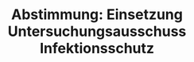 ---
abstimmung:
  abstimmung: 2
  bundestagssitzung: 187
  legislaturperiode: 19
categories:
- Todo
data:
- title: Abstimmungsergebnis 20201030_2-data.pdf
  url: /res/2021-btw/abstimmungsergebnisse/20201030_2-data.pdf
- title: Abstimmungsergebnis 20201030_2_xls-data.xlsx
  url: /res/2021-btw/abstimmungsergebnisse/20201030_2_xls-data.xlsx
- title: Abstimmungsergebnis 20201030_2_xls-data.csv
  url: /res/2021-btw/abstimmungsergebnisse/csv/20201030_2_xls-data.csv
ergebnis:
  afd:
    enthaltung: 0
    gesamt: 89
    ja: 0
    nein: 71
    nichtabgegeben: 18
    ungueltig: 0
  bü90/gr:
    enthaltung: 0
    gesamt: 67
    ja: 56
    nein: 0
    nichtabgegeben: 11
    ungueltig: 0
  cdu/csu:
    enthaltung: 0
    gesamt: 246
    ja: 215
    nein: 0
    nichtabgegeben: 31
    ungueltig: 0
  die linke.:
    enthaltung: 0
    gesamt: 69
    ja: 53
    nein: 2
    nichtabgegeben: 14
    ungueltig: 0
  fdp:
    enthaltung: 0
    gesamt: 80
    ja: 68
    nein: 2
    nichtabgegeben: 10
    ungueltig: 0
  file: 20201030_2_xls-data.xlsx
  fraktionslos:
    enthaltung: 0
    gesamt: 6
    ja: 1
    nein: 0
    nichtabgegeben: 5
    ungueltig: 0
  spd:
    enthaltung: 0
    gesamt: 151
    ja: 126
    nein: 0
    nichtabgegeben: 25
    ungueltig: 0
layout: abstimmung
links:
- title: Link zu bundestag.de
  url: https://www.bundestag.de/parlament/plenum/abstimmung/abstimmung?id=695
preview: 'Deutscher Bundestag


  187. Sitzung des Deutschen Bundestages

  am Freitag, 30. Oktober 2020


  Endgültiges Ergebnis der Namentlichen Abstimmung Nr. 2


  Beschlussempfehlung des Ausschusses für Wahlprüfung, Immunität und Geschäftsordnung

  (1. Ausschuss)

  zu dem Antrag der Abgeordneten Thomas Seitz, Sebastian Münzenmaier, Dr. Robby

  Schlund, weiterer Abgeordneter und der Fraktion der AfD

  Einsetzung eines 4. Untersuchungsausschusses der 19. Wahlperiode (Sars-CoV-2-Pandemie)

  Drs. 19/22832 und 19/23471'
tags:
- Todo
title: 'Abstimmung: Einsetzung Untersuchungsausschuss Infektionsschutz'
---